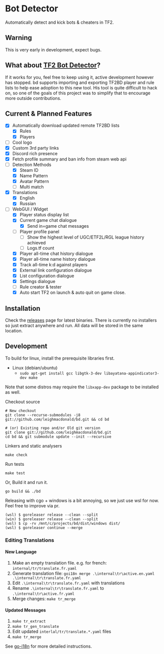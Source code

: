 # Bot Detector

Automatically detect and kick bots & cheaters in TF2. 

## Warning

This is very early in development, expect bugs.

## What about [TF2 Bot Detector](https://github.com/PazerOP/tf2_bot_detector)?

If it works for you, feel free to keep using it, active development however has stopped. bd supports 
importing and exporting TF2BD player and rule lists to help ease adoption to this new tool. His tool is
quite difficult to hack on, so one of the goals of this project was to simplify that to encourage more
outside contributions.

## Current & Planned Features

- [x] Automatically download updated remote TF2BD lists
  - [x] Rules
  - [x] Players
- [ ] Cool logo
- [x] Custom 3rd party links
- [x] Discord rich presence
- [x] Fetch profile summary and ban info from steam web api
- [ ] Detection Methods
  - [x] Steam ID
  - [x] Name Pattern
  - [x] Avatar Pattern
  - [ ] Multi match
- [x] Translations
  - [x] English
  - [x] Russian
- [ ] WebGUI / Widget 
  - [x] Player status display list
  - [x] Current game chat dialogue 
    - [x] Send in=game chat messages
  - [ ] Player profile panel
    - [ ] Show the highest level of UGC/ETF2L/RGL league history achieved
    - [ ] Logs.tf count
  - [x] Player all-time chat history dialogue
  - [x] Player all-time name history dialogue
  - [x] Track all-time k:d against players
  - [x] External link configuration dialogue
  - [x] List configuration dialogue
  - [x] Settings dialogue
  - [ ] Rule creator & tester
  - [x] Auto start TF2 on launch & auto quit on game close.

## Installation

Check the [releases](https://github.com/leighmacdonald/bd/releases) page for latest binaries. There is currently
no installers so just extract anywhere and run. All data will be stored in the same location.

## Development

To build for linux, install the prerequisite libraries first.

- Linux (debian/ubuntu)
  - `sudo apt-get install gcc libgtk-3-dev libayatana-appindicator3-dev make`

Note that some distros may require the `libxapp-dev` package to be installed as well.

Checkout source

    # New checkout
    git clone --recurse-submodules -j8 git://github.com/leighmacdonald/bd.git && cd bd
    
    # (or) Existing repo and/or Old git version
    git clone git://github.com/leighmacdonald/bd.git
    cd bd && git submodule update --init --recursive

Linkers and static analysers 

    make check

Run tests

    make test

Or, Build it and run it.

    go build && ./bd

Releasing with cgo + windows is a bit annoying, so we just use wsl for now. Feel free to improve via pr.
    
    (wsl) $ goreleaser release --clean --split
    (win) $ goreleaser release --clean --split
    (wsl) $ cp -rv /mnt/c/projects/bd/dist/windows dist/
    (wsl) $ goreleaser continue --merge

### Editing Translations

#### New Language

1. Make an empty translation file. e.g. for french: `internal/tr/translate.fr.yaml`
2. Generate translation file: `goi18n merge .\internal\tr\active.en.yaml .\internal\tr\translate.fr.yaml`
3. Edit `.\internal\tr\translate.fr.yaml` with translations
4. Rename `.\internal\tr\translate.fr.yaml` to `.\internal\tr\active.fr.yaml`
5. Merge changes: `make tr_merge`

#### Updated Messages

1. `make tr_extract`
2. `make tr_gen_translate`
3. Edit updated `interlal/tr/translate.*.yaml` files
4. `make tr_merge`

See [go-i18n](https://github.com/nicksnyder/go-i18n) for more detailed instructions.
